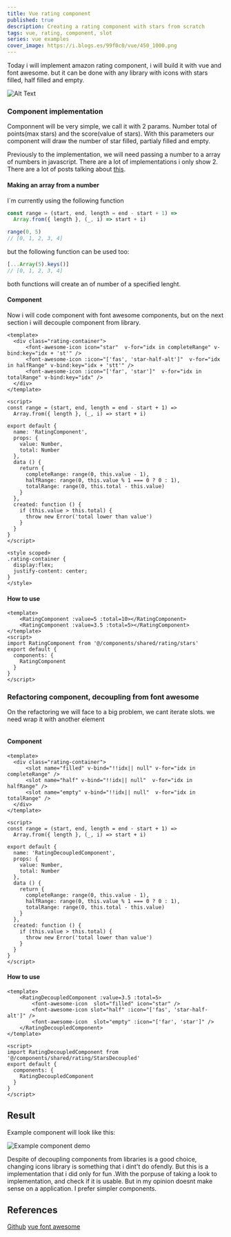 ```yaml
---
title: Vue rating component 
published: true
description: Creating a rating component with stars from scratch
tags: vue, rating, component, slot
series: vue examples
cover_image: https://i.blogs.es/99f0c0/vue/450_1000.png
---
```


Today i will implement amazon rating component, i will build it with vue and font awesome. but it can be done with any library with icons with stars filled, half filled and empty.


![Alt Text](https://dev-to-uploads.s3.amazonaws.com/i/sms08qe1zbab2af5kkbl.PNG)

### Component implementation

Componnent will be very simple, we call it with 2 params. Number total of points(max stars) and the score(value of stars). With this parameters our component will draw the number of star filled, partialy filled and empty.

Previously to the implementation, we will need passing a number to a array of numbers in javascript. There are a lot of implementations i only show 2. There are a lot of posts talking about [this](https://www.freecodecamp.org/news/https-medium-com-gladchinda-hacks-for-creating-javascript-arrays-a1b80cb372b/).

#### Making an array from a number

I´m currently using the following function

```javascript
const range = (start, end, length = end - start + 1) =>
  Array.from({ length }, (_, i) => start + i)

range(0, 5)
// [0, 1, 2, 3, 4]
```
but the following function can be used too:

```javascript
[...Array(5).keys()]
// [0, 1, 2, 3, 4]
```
both functions will create an of number of a specified lenght.

#### Component

Now i will code component with font awesome components, but on the next section i will decouple component from library.

```vue
<template>
  <div class="rating-container">
      <font-awesome-icon icon="star"  v-for="idx in completeRange" v-bind:key="idx + 'st'" />
      <font-awesome-icon :icon="['fas', 'star-half-alt']"  v-for="idx in halfRange" v-bind:key="idx + 'stt'" />
      <font-awesome-icon :icon="['far', 'star']"  v-for="idx in totalRange" v-bind:key="idx" />
  </div>
</template>

<script>
const range = (start, end, length = end - start + 1) =>
  Array.from({ length }, (_, i) => start + i)

export default {
  name: 'RatingComponent',
  props: {
    value: Number,
    total: Number
  },
  data () {
    return {
      completeRange: range(0, this.value - 1),
      halfRange: range(0, this.value % 1 === 0 ? 0 : 1),
      totalRange: range(0, this.total - this.value)
    }
  },
  created: function () {
    if (this.value > this.total) {
      throw new Error('total lower than value')
    }
  }
}
</script>

<style scoped>
.rating-container {
  display:flex;
  justify-content: center;
}
</style>

```

#### How to use 
```vue
<template>
    <RatingComponent :value=5 :total=10></RatingComponent>
    <RatingComponent :value=3.5 :total=5></RatingComponent>
</template>
<script>
import RatingComponent from '@/components/shared/rating/stars'
export default {
  components: {
    RatingComponent
  }
}
</script>
```

### Refactoring component, decoupling from font awesome

On the refactoring we will face to a big problem, we cant iterate slots. we need wrap it with another element
```vue
```
#### Component

```vue
<template>
  <div class="rating-container">
      <slot name="filled" v-bind="!!idx|| null" v-for="idx in completeRange" />
      <slot name="half" v-bind="!!idx|| null"  v-for="idx in halfRange" />
      <slot name="empty" v-bind="!!idx|| null"  v-for="idx in totalRange" />
  </div>
</template>

<script>
const range = (start, end, length = end - start + 1) =>
  Array.from({ length }, (_, i) => start + i)

export default {
  name: 'RatingDecoupledComponent',
  props: {
    value: Number,
    total: Number
  },
  data () {
    return {
      completeRange: range(0, this.value - 1),
      halfRange: range(0, this.value % 1 === 0 ? 0 : 1),
      totalRange: range(0, this.total - this.value)
    }
  },
  created: function () {
    if (this.value > this.total) {
      throw new Error('total lower than value')
    }
  }
}
</script>
```

#### How to use 

```vue
<template>
    <RatingDecoupledComponent :value=3.5 :total=5>
        <font-awesome-icon  slot="filled" icon="star" />
        <font-awesome-icon slot="half" :icon="['fas', 'star-half-alt']" />
        <font-awesome-icon  slot="empty" :icon="['far', 'star']" />
    </RatingDecoupledComponent>
</template>

<script>
import RatingDecoupledComponent from '@/components/shared/rating/StarsDecoupled'
export default {
  components: {
    RatingDecoupledComponent
  }
}
</script>
```

## Result

Example component will look like this:

![Example component demo](https://dev-to-uploads.s3.amazonaws.com/i/44wftvoqosaknwda58xy.PNG)

Despite of decoupling components from libraries is a good choice, changing icons library is something that i dint't do ofendly. But this is a  implementation that i did  only for fun .With the  porpuse of taking a look to implementation, and check if it is usable. But in my opinion doesnt make sense on a application. I prefer simpler components.

## References

[Github](https://github.com/mandrewcito/devto/tree/master/vue-examples)
[vue font awesome](https://github.com/FortAwesome/vue-fontawesome)